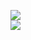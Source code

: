 [![](https://img.shields.io/badge/Made%20With-Github%20Spray-lightgrey.svg?style=for-the-badge&logo=github)](https://github.com/Annihil/github-spray#17623)  
[![](https://i.imgur.com/2DrTn0Z.gif)](https://github.com/Annihil/github-spray)